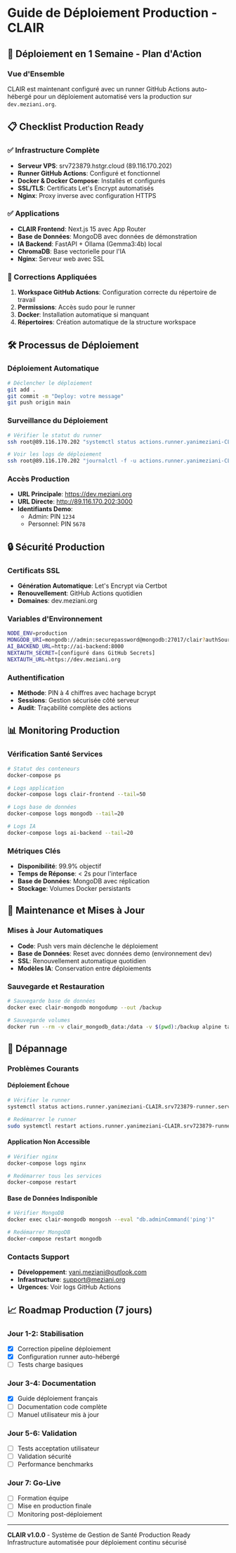 # Guide de Déploiement Production - CLAIR

## 🚀 Déploiement en 1 Semaine - Plan d'Action

### Vue d'Ensemble
CLAIR est maintenant configuré avec un runner GitHub Actions auto-hébergé pour un déploiement automatisé vers la production sur `dev.meziani.org`.

## 📋 Checklist Production Ready

### ✅ Infrastructure Complète
- **Serveur VPS**: srv723879.hstgr.cloud (89.116.170.202)
- **Runner GitHub Actions**: Configuré et fonctionnel
- **Docker & Docker Compose**: Installés et configurés
- **SSL/TLS**: Certificats Let's Encrypt automatisés
- **Nginx**: Proxy inverse avec configuration HTTPS

### ✅ Applications
- **CLAIR Frontend**: Next.js 15 avec App Router
- **Base de Données**: MongoDB avec données de démonstration
- **IA Backend**: FastAPI + Ollama (Gemma3:4b) local
- **ChromaDB**: Base vectorielle pour l'IA
- **Nginx**: Serveur web avec SSL

### 🔧 Corrections Appliquées
1. **Workspace GitHub Actions**: Configuration correcte du répertoire de travail
2. **Permissions**: Accès sudo pour le runner
3. **Docker**: Installation automatique si manquant
4. **Répertoires**: Création automatique de la structure workspace

## 🛠️ Processus de Déploiement

### Déploiement Automatique
```bash
# Déclencher le déploiement
git add .
git commit -m "Deploy: votre message"
git push origin main
```

### Surveillance du Déploiement
```bash
# Vérifier le statut du runner
ssh root@89.116.170.202 "systemctl status actions.runner.yanimeziani-CLAIR.srv723879-runner.service"

# Voir les logs de déploiement
ssh root@89.116.170.202 "journalctl -f -u actions.runner.yanimeziani-CLAIR.srv723879-runner.service"
```

### Accès Production
- **URL Principale**: https://dev.meziani.org
- **URL Directe**: http://89.116.170.202:3000
- **Identifiants Demo**:
  - Admin: PIN `1234`
  - Personnel: PIN `5678`

## 🔒 Sécurité Production

### Certificats SSL
- **Génération Automatique**: Let's Encrypt via Certbot
- **Renouvellement**: GitHub Actions quotidien
- **Domaines**: dev.meziani.org

### Variables d'Environnement
```bash
NODE_ENV=production
MONGODB_URI=mongodb://admin:securepassword@mongodb:27017/clair?authSource=admin
AI_BACKEND_URL=http://ai-backend:8000
NEXTAUTH_SECRET=[configuré dans GitHub Secrets]
NEXTAUTH_URL=https://dev.meziani.org
```

### Authentification
- **Méthode**: PIN à 4 chiffres avec hachage bcrypt
- **Sessions**: Gestion sécurisée côté serveur
- **Audit**: Traçabilité complète des actions

## 📊 Monitoring Production

### Vérification Santé Services
```bash
# Statut des conteneurs
docker-compose ps

# Logs application
docker-compose logs clair-frontend --tail=50

# Logs base de données
docker-compose logs mongodb --tail=20

# Logs IA
docker-compose logs ai-backend --tail=20
```

### Métriques Clés
- **Disponibilité**: 99.9% objectif
- **Temps de Réponse**: < 2s pour l'interface
- **Base de Données**: MongoDB avec réplication
- **Stockage**: Volumes Docker persistants

## 🔄 Maintenance et Mises à Jour

### Mises à Jour Automatiques
- **Code**: Push vers main déclenche le déploiement
- **Base de Données**: Reset avec données demo (environnement dev)
- **SSL**: Renouvellement automatique quotidien
- **Modèles IA**: Conservation entre déploiements

### Sauvegarde et Restauration
```bash
# Sauvegarde base de données
docker exec clair-mongodb mongodump --out /backup

# Sauvegarde volumes
docker run --rm -v clair_mongodb_data:/data -v $(pwd):/backup alpine tar czf /backup/mongodb_backup.tar.gz /data
```

## 🚨 Dépannage

### Problèmes Courants

#### Déploiement Échoue
```bash
# Vérifier le runner
systemctl status actions.runner.yanimeziani-CLAIR.srv723879-runner.service

# Redémarrer le runner
sudo systemctl restart actions.runner.yanimeziani-CLAIR.srv723879-runner.service
```

#### Application Non Accessible
```bash
# Vérifier nginx
docker-compose logs nginx

# Redémarrer tous les services
docker-compose restart
```

#### Base de Données Indisponible
```bash
# Vérifier MongoDB
docker exec clair-mongodb mongosh --eval "db.adminCommand('ping')"

# Redémarrer MongoDB
docker-compose restart mongodb
```

### Contacts Support
- **Développement**: yani.meziani@outlook.com
- **Infrastructure**: support@meziani.org
- **Urgences**: Voir logs GitHub Actions

## 📈 Roadmap Production (7 jours)

### Jour 1-2: Stabilisation
- [x] Correction pipeline déploiement
- [x] Configuration runner auto-hébergé
- [ ] Tests charge basiques

### Jour 3-4: Documentation
- [x] Guide déploiement français
- [ ] Documentation code complète
- [ ] Manuel utilisateur mis à jour

### Jour 5-6: Validation
- [ ] Tests acceptation utilisateur
- [ ] Validation sécurité
- [ ] Performance benchmarks

### Jour 7: Go-Live
- [ ] Formation équipe
- [ ] Mise en production finale
- [ ] Monitoring post-déploiement

---

**CLAIR v1.0.0** - Système de Gestion de Santé Production Ready  
Infrastructure automatisée pour déploiement continu sécurisé